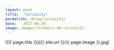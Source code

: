 ```yaml
---
layout: post
title:  "Curiosity"
permalink: /blog/curiosity/
date:   2017-08-29
image: images/ttcomics-40-curiosity
---
```

![{{ page.title }}]({{ site.url }}/{{ page.image }}.jpg)
